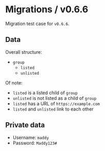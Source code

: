 # Migrations / v0.6.6

Migration test case for `v0.6.6`.

## Data

Overall structure:

* `group`
    * `listed`
    * `unlisted`

Of note:

* `listed` is a listed child of `group`
* `unlisted` is not listed as a child of `group`
* `listed` has a URL of `https://example.com`
* `listed` and `unlisted` link to each other

## Private data

* Username: `maddy`
* Password: `Maddy123#`
